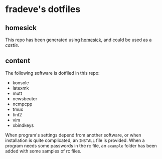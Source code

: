 fradeve's dotfiles
==================

homesick
--------

This repo has been generated using [homesick](http://github.com/technicalpickles/homesick), and could be used as a _castle_.

content
-------

The following software is dotfiled in this repo:

* konsole
* latexmk
* mutt
* newsbeuter
* ncmpcpp
* tmux
* tint2
* vim
* xbindkeys

When program's settings depend from another software, or when installation is quite complicated, an `INSTALL` file is provided. When a program needs some passwords in the rc file, an `example` folder has been added with some samples of rc files.
